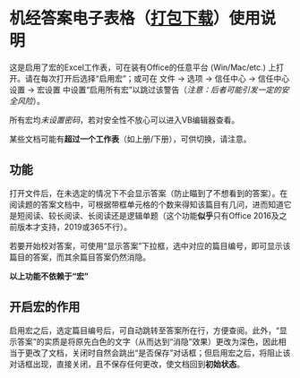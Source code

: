 # 机经答案电子表格（[打包下载](https://minhaskamal.github.io/DownGit/#/home?url=https://github.com/Z-H-Sun/Last-minute_GRE/tree/master/%E5%A1%AB%E7%A9%BA%E3%80%81%E9%98%85%E8%AF%BB%E6%9C%BA%E7%BB%8F%E5%92%8C%E7%AD%94%E6%A1%88)）使用说明

这是启用了宏的Excel工作表，可在装有Office的任意平台 (Win/Mac/etc.) 上打开。请在每次打开后选择“启用宏”；或可在 文件 -> 选项 -> 信任中心 -> 信任中心设置 -> 宏设置 中设置“启用所有宏”以跳过该警告（*注意：后者可能引发一定的安全风险*）。 

所有宏均*未设置密码*，若对安全性不放心可以进入VB编辑器查看。

某些文档可能有**超过一个工作表**（如上册/下册），可供切换，请注意。

## 功能

打开文件后，在未选定的情况下不会显示答案（防止瞄到了不想看到的答案）。在阅读题的答案文档中，可根据带框单元格的个数来得知该篇目有几问，进而知道它是短阅读、较长阅读、长阅读还是逻辑单题（这个功能**似乎**只有Office 2016及之前版本才支持，2019或365不行）。

若要开始校对答案，可使用“显示答案”下拉框，选中对应的篇目编号，即可显示该篇目的答案，而其余篇目答案仍然消隐。

**以上功能不依赖于“宏”**

## 开启宏的作用
启用宏之后，选定篇目编号后，可自动跳转至答案所在行，方便查阅。此外，“显示答案”的实质是将原先白色的文字（从而达到“消隐”效果）更改为深色，因此相当于更改了文档，关闭时自然会跳出“是否保存”对话框；但启用宏之后，将阻止该对话框出现，直接关闭，且不保存任何更改，使文档回到**初始状态**。
